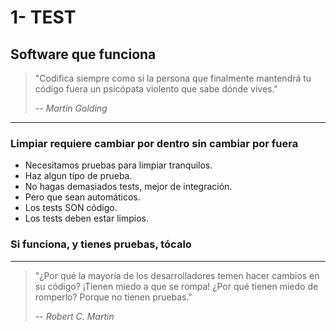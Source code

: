# 1- TEST

## Software que funciona

> "Codifica siempre como si la persona que finalmente mantendrá tu código fuera un psicópata violento que sabe dónde vives."
>
> -- _Martin Golding_

---

### Limpiar requiere cambiar por dentro sin cambiar por fuera

* Necesitamos pruebas para limpiar tranquilos.
* Haz algun tipo de prueba.
* No hagas demasiados tests, mejor de integración.
* Pero que sean automáticos.
* Los tests SON código.
* Los tests deben estar limpios.

### Si funciona, y tienes pruebas, tócalo

---

> "¿Por qué la mayoría de los desarrolladores temen hacer cambios en su código? ¡Tienen miedo a que se rompa! ¿Por qué tienen miedo de romperlo? Porque no tienen pruebas."
>
> -- _Robert C. Martin_
